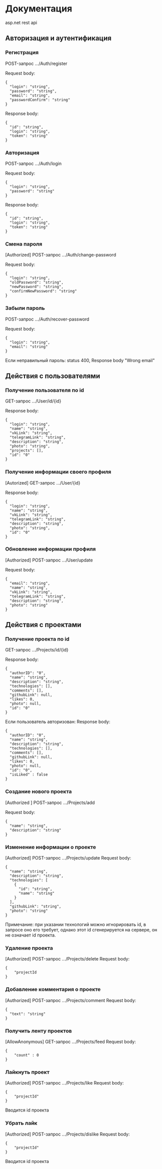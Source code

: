 # Документация
asp.net rest api 
## Авторизация и аутентификация
### Регистрация
POST-запрос .../Auth/register

Request body:
```
{
  "login": "string",
  "password": "string",
  "email": "string",
  "passwordConfirm": "string"
}
```
Response body: 
```
{
  "id": "string",
  "login": "string",
  "token": "string"
}
```
### Авторизация
POST-запрос .../Auth/login

Request body: 
```
{
  "login": "string",
  "password": "string"
}
```
Response body: 
```
{
  "id": "string",
  "login": "string",
  "token": "string"
}
```
### Смена пароля
[Authorized] POST-запрос .../Auth/change-password

Request body: 
```
{
  "login": "string",
  "oldPassword": "string",
  "newPassword": "string",
  "confirmNewPassword": "string"
}
```

### Забыли пароль
POST-запрос .../Auth/recover-password

Request body: 
```
{
  "login": "string",
  "email": "string"
}
```

Если неправильный пароль: status 400, Response body "Wrong email"

## Действия с пользователями
### Получение пользователя по id
GET-запрос .../User/id/{id}

Response body:
```
{
  "login": "string",
  "name": "string",
  "vkLink": "string",
  "telegramLink": "string",
  "description": "string",
  "photo": "string",
  "projects": [],
  "id": "0"
}
```
### Получение информации своего профиля
[Autorized] GET-запрос .../User/{id}

Response body:
```
{
  "login": "string",
  "name": "string",
  "vkLink": "string",
  "telegramLink": "string",
  "description": "string",
  "photo": "string",
  "id": "0"
}
```
### Обновление информации профиля
[Authorized] POST-запрос .../User/update

Request body:
```
{
  "email": "string",
  "name": "string",
  "vkLink": "string",
  "telegramLink": "string",
  "description": "string",
  "photo": "string"
}
```
## Действия с проектами
### Получение проекта по id
GET-запрос .../Projects/id/{id}

Response body:
```
{
  "authorID": "0",
  "name": "string",
  "description": "string",
  "technologies": [],
  "comments": [],
  "githubLink": null,
  "likes": 0,
  "photo": null,
  "id": "0"
}
```

Если пользователь авторизован:
Response body:
```
{
  "authorID": "0",
  "name": "string",
  "description": "string",
  "technologies": [],
  "comments": [],
  "githubLink": null,
  "likes": 0,
  "photo": null,
  "id": "0",
  "isLiked" : false
}
```

### Создание нового проекта
[Authorized ] POST-запрос .../Projects/add

Request body:
```
{
  "name": "string",
  "description": "string"
}
```
### Изменение информации о проекте
[Authorized] POST-запрос .../Projects/update
Request body:
```
{
  "name": "string",
  "description": "string",
  "technologies": [
    {
      "id": "string",
      "name": "string"
    }
  ],
  "githubLink": "string",
  "photo": "string"
}
```
Примечание: при указании технологий можно игнорировать id, в запросе оно его требует, однако этот id сгенерируется на сервере, он не означает id проекта.

### Удаление проекта
[Authorized] POST-запрос .../Projects/delete
Request body:
```
{
    "projectId
}
```

### Добавление комментария о проекте
[Authorized] POST-запрос .../Projects/comment
Request body:
```
{
  "text": "string"
}
```

### Получить ленту проектов
[AllowAnonymous] GET-запрос .../Projects/feed
Request body:
```
{
    "count" : 0
}
```

### Лайкнуть проект
[Authorized] POST-запрос .../Projects/like
Request body:
```
{
    "projectId"
}
```
Вводится id проекта

### Убрать лайк
[Authorized] POST-запрос .../Projects/dislike
Request body:
```
{
    "projectId"
}
```
Вводится id проекта









